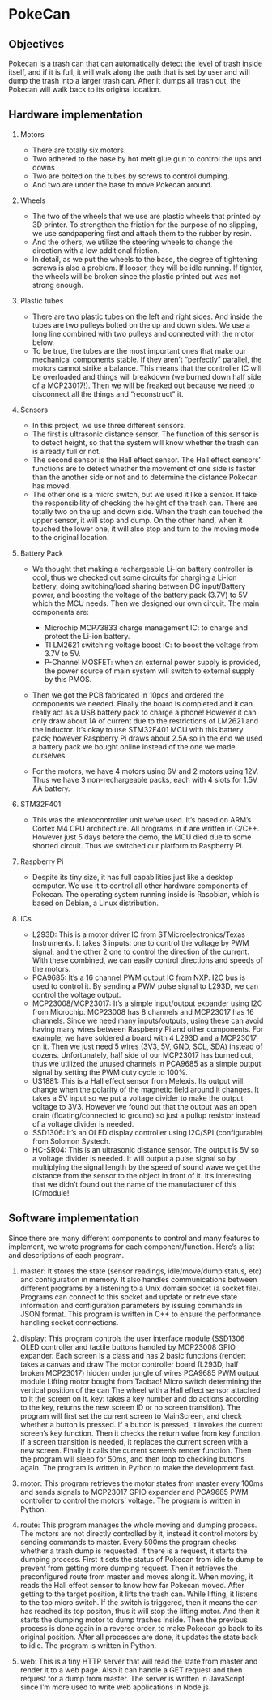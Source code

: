 # PokeCan

## Objectives
Pokecan is a trash can that can automatically detect the level of trash inside itself, and if it is full, it will walk along the path that is set by user and will dump the trash into a larger trash can. After it dumps all trash out, the Pokecan will walk back to its original location.

## Hardware implementation
1. Motors

    * There are totally six motors.
    * Two adhered to the base by hot melt glue gun to control the ups and downs
    * Two are bolted on the tubes by screws to control dumping.
    * And two are under the base to move Pokecan around.

2. Wheels

    * The two of the wheels that we use are plastic wheels that printed by 3D printer. To strengthen the friction
for the purpose of no slipping, we use sandpapering first and attach them to the rubber by resin.
    * And the others, we utilize the steering wheels to change the direction with a low additional friction.
    * In detail, as we put the wheels to the base, the degree of tightening screws is also a problem. If looser,
they will be idle running. If tighter, the wheels will be broken since the plastic printed out was not strong
enough.

3. Plastic tubes

    * There are two plastic tubes on the left and right sides. And inside the tubes are two pulleys bolted on the
up and down sides. We use a long line combined with two pulleys and connected with the motor below.
    * To be true, the tubes are the most important ones that make our mechanical components stable. If they
aren’t “perfectly” parallel, the motors cannot strike a balance. This means that the controller IC will be
overloaded and things will breakdown (we burned down half side of a MCP23017!). Then we will be
freaked out because we need to disconnect all the things and “reconstruct” it.

4. Sensors

    * In this project, we use three different sensors.
    * The first is ultrasonic distance sensor. The function of this sensor is to detect height, so that the system will
know whether the trash can is already full or not.
    * The second sensor is the Hall effect sensor. The Hall effect sensors’ functions are to detect whether the
movement of one side is faster than the another side or not and to determine the distance Pokecan has
moved.
    * The other one is a micro switch, but we used it like a sensor. It take the responsibility of checking the
height of the trash can. There are totally two on the up and down side. When the trash can touched the
upper sensor, it will stop and dump. On the other hand, when it touched the lower one, it will also stop
and turn to the moving mode to the original location.

5. Battery Pack

    * We thought that making a rechargeable Li-ion battery controller is cool, thus we checked out some circuits
for charging a Li-ion battery, doing switching/load sharing between DC input/Battery power, and boosting
the voltage of the battery pack (3.7V) to 5V which the MCU needs. Then we designed our own circuit. The
main components are:
        * Microchip MCP73833 charge management IC: to charge and protect the Li-ion battery.
        * TI LM2621 switching voltage boost IC: to boost the voltage from 3.7V to 5V.
        * P-Channel MOSFET: when an external power supply is provided, the power source of main system
will switch to external supply by this PMOS.

    * Then we got the PCB fabricated in 10pcs and ordered the components we needed. Finally the board is
completed and it can really act as a USB battery pack to charge a phone! However it can only draw about
1A of current due to the restrictions of LM2621 and the inductor. It’s okay to use STM32F401 MCU with
this battery pack; however Raspberry Pi draws about 2.5A so in the end we used a battery pack we bought
online instead of the one we made ourselves.
    * For the motors, we have 4 motors using 6V and 2 motors using 12V. Thus we have 3 non-rechargeable
packs, each with 4 slots for 1.5V AA battery.

6. STM32F401

    * This was the microcontroller unit we’ve used. It’s based on ARM’s Cortex M4 CPU architecture. All
programs in it are written in C/C++. However just 5 days before the demo, the MCU died due to some
shorted circuit. Thus we switched our platform to Raspberry Pi.

7. Raspberry Pi

    * Despite its tiny size, it has full capabilities just like a desktop computer. We use it to control all other
hardware components of Pokecan. The operating system running inside is Raspbian, which is based on
Debian, a Linux distribution.

8. ICs

    * L293D: This is a motor driver IC from STMicroelectronics/Texas Instruments. It takes 3 inputs: one to
control the voltage by PWM signal, and the other 2 one to control the direction of the current. With these
combined, we can easily control directions and speeds of the motors.
    * PCA9685: It’s a 16 channel PWM output IC from NXP. I2C bus is used to control it. By sending a PWM pulse
signal to L293D, we can control the voltage output.
    * MCP23008/MCP23017: It’s a simple input/output expander using I2C from Microchip. MCP23008 has 8
channels and MCP23017 has 16 channels. Since we need many inputs/outputs, using these can avoid
having many wires between Raspberry Pi and other components. For example, we have soldered a board
with 4 L293D and a MCP23017 on it. Then we just need 5 wires (3V3, 5V, GND, SCL, SDA) instead of dozens.
Unfortunately, half side of our MCP23017 has burned out, thus we utilized the unused channels in
PCA9685 as a simple output signal by setting the PWM duty cycle to 100%.
    * US1881: This is a Hall effect sensor from Melexis. Its output will change when the polarity of the magnetic
field around it changes. It takes a 5V input so we put a voltage divider to make the output voltage to 3V3.
However we found out that the output was an open drain (floating/connected to ground) so just a pullup
resistor instead of a voltage divider is needed.
    * SSD1306: It’s an OLED display controller using I2C/SPI (configurable) from Solomon Systech.
    * HC-SR04: This is an ultrasonic distance sensor. The output is 5V so a voltage divider is needed. It will
output a pulse signal so by multiplying the signal length by the speed of sound wave we get the distance
from the sensor to the object in front of it. It’s interesting that we didn’t found out the name of the
manufacturer of this IC/module!

## Software implementation
Since there are many different components to control and many features to implement, we wrote programs for
each component/function. Here’s a list and descriptions of each program.

1. master: It stores the state (sensor readings, idle/move/dump status, etc) and configuration in memory. It also
handles communications between different programs by a listening to a Unix domain socket (a socket file).
Programs can connect to this socket and update or retrieve state information and configuration parameters by
issuing commands in JSON format. This program is written in C++ to ensure the performance handling socket
connections.

2. display: This program controls the user interface module (SSD1306 OLED controller and tactile buttons handled
by MCP23008 GPIO expander. Each screen is a class and has 2 basic functions (render: takes a canvas and draw
The motor controller board
(L293D, half broken MCP23017)
hidden under jungle of wires
PCA9685 PWM output module Lifting motor bought from Taobao!
Micro switch determining the
vertical position of the can
The wheel with a Hall effect sensor
attached to it
the screen on it. key: takes a key number and do actions according to the key, returns the new screen ID or no
screen transition). The program will first set the current screen to MainScreen, and check whether a button is
pressed. If a button is pressed, it invokes the current screen’s key function. Then it checks the return value from
key function. If a screen transition is needed, it replaces the current screen with a new screen. Finally it calls the
current screen’s render function. Then the program will sleep for 50ms, and then loop to checking buttons
again. The program is written in Python to make the development fast.

3. motor: This program retrieves the motor states from master every 100ms and sends signals to MCP23017 GPIO
expander and PCA9685 PWM controller to control the motors’ voltage. The program is written in Python.

4. route: This program manages the whole moving and dumping process. The motors are not directly controlled by
it, instead it control motors by sending commands to master. Every 500ms the program checks whether a trash
dump is requested. If there is a request, it starts the dumping process. First it sets the status of Pokecan from
idle to dump to prevent from getting more dumping request. Then it retrieves the preconfigured route from
master and moves along it. When moving, it reads the Hall effect sensor to know how far Pokecan moved. After
getting to the target position, it lifts the trash can. While lifting, it listens to the top micro switch. If the switch is
triggered, then it means the can has reached its top positon, thus it will stop the lifting motor. And then it starts
the dumping motor to dump trashes inside. Then the previous process is done again in a reverse order, to make
Pokecan go back to its original position. After all processes are done, it updates the state back to idle. The
program is written in Python.

5. web: This is a tiny HTTP server that will read the state from master and render it to a web page. Also it can
handle a GET request and then request for a dump from master. The server is written in JavaScript since I’m
more used to write web applications in Node.js.
